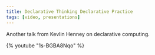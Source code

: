 ```yaml
---
title: Declarative Thinking Declarative Practice
tags: [video, presentations]
---
```


Another talk from Kevlin Henney on declarative computing.

{% youtube "1s-BGBA8Nqo" %}
